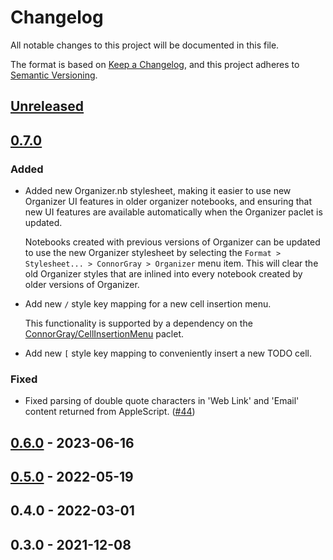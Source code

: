 # Changelog

All notable changes to this project will be documented in this file.

The format is based on [Keep a Changelog](https://keepachangelog.com/en/1.0.0/),
and this project adheres to [Semantic Versioning](https://semver.org/spec/v2.0.0.html).


## [Unreleased]



## [0.7.0]

### Added

* Added new Organizer.nb stylesheet, making it easier to use new Organizer UI
  features in older organizer notebooks, and ensuring that new UI features are
  available automatically when the Organizer paclet is updated.

  Notebooks created with previous versions of Organizer can be updated to use
  the new Organizer stylesheet by selecting the
  `Format > Stylesheet... > ConnorGray > Organizer` menu item. This will clear
  the old Organizer styles that are inlined into every notebook created by
  older versions of Organizer.

* Add new `/` style key mapping for a new cell insertion menu.

  This functionality is supported by a dependency on the
  [ConnorGray/CellInsertionMenu](https://paclets.com/ConnorGray/CellInsertionMenu)
  paclet.

* Add new `[` style key mapping to conveniently insert a new TODO cell.

### Fixed

- Fixed parsing of double quote characters in 'Web Link' and 'Email' content
  returned from AppleScript. ([#44])



## [0.6.0] - 2023-06-16

## [0.5.0] - 2022-05-19

## 0.4.0 - 2022-03-01

## 0.3.0 - 2021-12-08


<!-- v0.7.0 -->
[#44]: https://github.com/ConnorGray/Organizer/pull/44
[#47]: https://github.com/ConnorGray/Organizer/pull/47

<!-- Unreleased -->

<!-- This needs to be updated for each tagged release. -->
[Unreleased]: https://github.com/ConnorGray/Organizer/compare/v0.7.0...HEAD

[0.7.0]: https://github.com/ConnorGray/Organizer/compare/v0.6.0...v0.7.0
[0.6.0]: https://github.com/ConnorGray/Organizer/compare/v0.5.0...v0.6.0
[0.5.0]: https://github.com/ConnorGray/Organizer/compare/v0.4.0...v0.5.0